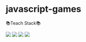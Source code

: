 # javascript-games
📚Teach Stack📚

<div>
  <img src="https://img.shields.io/badge/Javascript-F7DF1E?style=for-the-badge&logo=Javascript&logoColor=black">
  <img src="https://img.shields.io/badge/Html-E34F26?style=for-the-badge&logo=Html5&logoColor=black">
   <img src="https://img.shields.io/badge/Css-1572B6?style=for-the-badge&logo=CSS3&logoColor=white">
  <img src="https://img.shields.io/badge/React-61DAFB?style=for-the-badge&logo=React&logoColor=black">
</div>  

